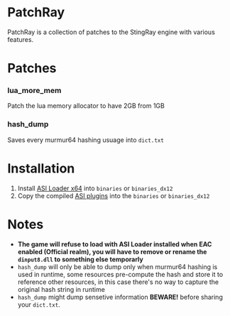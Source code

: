 # PatchRay
PatchRay is a collection of patches to the StingRay engine with various features.
# Patches
### lua_more_mem
Patch the lua memory allocator to have 2GB from 1GB
### hash_dump
Saves every murmur64 hashing usuage into `dict.txt`
# Installation
1. Install [ASI Loader x64](https://github.com/ThirteenAG/Ultimate-ASI-Loader/releases/) into `binaries` or `binaries_dx12`
2. Copy the compiled [ASI plugins](https://github.com/thewhitegoatcb/patchray/releases) into the `binaries` or `binaries_dx12`
# Notes
- **The game will refuse to load with ASI Loader installed when EAC enabled (Official realm), you will have to remove or rename the `dinput8.dll` to something else temporarly**
- `hash_dump` will only be able to dump only when murmur64 hashing is used in runtime, some resources pre-compute the hash and store it to reference other resources, in this case there's no way to capture the original hash string in runtime
- `hash_dump` might dump sensetive information **BEWARE!** before sharing your `dict.txt`.
